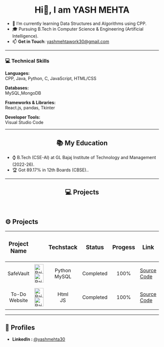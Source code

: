 <h1 align="center"> Hi👋, I am YASH MEHTA</h1>


- 🌱 I’m currently learning Data Structures and Algorithms using CPP.  
- 🎓 Pursuing B.Tech in Computer Science & Engineering (Artificial Intelligence).  
- 📫 **Get in Touch**: yashmehtawork30@gmail.com

---

### 💻 Technical Skills

**Languages:**  
CPP, Java, Python, C, JavaScript, HTML/CSS  

**Databases:**  
MySQL,MongoDB  

**Frameworks & Libraries:**  
React.js, pandas, Tkinter

**Developer Tools:**  
Visual Studio Code  

---



<h2 align="center">📚 My Education </h2>

- ⌚ B.Tech (CSE-AI) at GL Bajaj Institute of Technology and Management (2022-26).
- 🏆 Got 89.17% in 12th Boards (CBSE)..
---

<h2 align = "center">💻 Projects  </h2>

<br>

<h2>⚙️ Projects  </h2>

| <h3>Project Name</h3> | | <h3>Techstack</h3> | <h3>Status</h3> | <h3>Progess</h3> | <h3>Link</h3> |
|-----------|-----------|-----------|-----------|-----------|-----------| 
|  <p align = "center">SafeVault</p> |<img src="https://w7.pngwing.com/pngs/447/294/png-transparent-python-javascript-logo-clojure-python-logo-blue-angle-text-thumbnail.png" alt="Rait" width="30" height="30"/>      <img src="https://pngimg.com/uploads/mysql/mysql_PNG9.png" alt="Rait" width="30" height="30"/> | <p align = "center">Python<br>MySQL</p>| <p align = “center”> Completed </p> | <p align = "center">100%</p>|[Source Code](https://github.com/imYashMehta/Safe-Vault)|
|  <p align = "center">To-Do Website</p> |<img src="https://e7.pngegg.com/pngimages/185/866/png-clipart-html-logo-html-web-design-scalable-graphics-world-wide-web-markup-language-html5-icon-hd-miscellaneous-angle.png" alt="Rait" width="30" height="30"/>      <img src="https://icon2.cleanpng.com/20180810/ekz/11448a7a96ee808a3cdbaf0df9570976.webp" alt="Rait" width="30" height="30"/> | <p align = "center">Html<br>JS</p>| <p align = “center”> Completed </p> | <p align = "center">100%</p>|[Source Code](https://github.com/imYashMehta/To-Do-App)|




<be>

---
<section id="profiles">
  <h2>🔗 Profiles</h2>
  <ul>
    <li>
      <strong>LinkedIn : </strong>
      <a href="http://www.linkedin.com/in/yashmehta30" target="_blank">@yashmehta30</a>
    </li>
   
  </ul>
</section>

